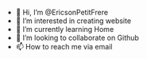 - 👋 Hi, I’m @EricsonPetitFrere
- 👀 I’m interested in creating website
- 🌱 I’m currently learning Home
- 💞️ I’m looking to collaborate on Github
- 📫 How to reach me via email

<!---
EricsonPetitFrere/EricsonPetitFrere is a ✨ special ✨ repository because its `README.md` (this file) appears on your GitHub profile.
You can click the Preview link to take a look at your changes.
--->
